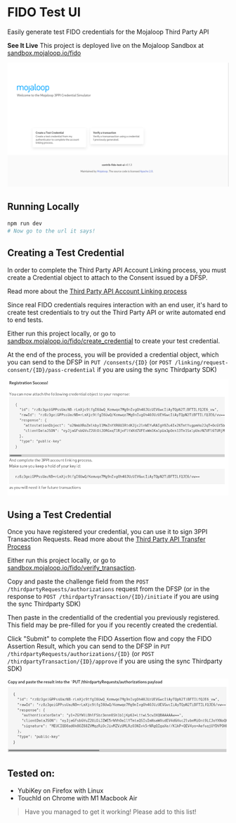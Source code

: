 
# FIDO Test UI

Easily generate test FIDO credentials for the Mojaloop Third Party API

**See It Live**
This project is deployed live on the Mojaloop Sandbox at [sandbox.mojaloop.io/fido](http://sandbox.mojaloop.io/fido)

![](./banner.png)
## Running Locally

```bash
npm run dev
# Now go to the url it says!
```

## Creating a Test Credential

In order to complete the Third Party API Account Linking process, you 
must create a Credential object to attach to the Consent issued by a
DFSP. 

Read more about the [Third Party API Account Linking process](http://sandbox.mojaloop.io/guides/overlay/g2p-3ppi-account-linking.html)

Since real FIDO credentials requires interaction with an end user, it's
hard to create test credentials to try out the Third Party API or write
automated end to end tests.

Either run this project locally, or go to [sandbox.mojaloop.io/fido/create_credential](http://sandbox.mojaloop.io/fido/create_credential)
to create your test credential.

At the end of the process, you will be provided a credential object, which
you can send to the DFSP in `PUT /consents/{ID}` (or `POST /linking/request-consent/{ID}/pass-credential`
if you are using the sync Thirdparty SDK)

![](./register_result.png)


## Using a Test Credential

Once you have registered your credential, you can use it to sign 3PPI
Transaction Requests. Read more about the [Third Party API Transfer Process](http://sandbox.mojaloop.io/guides/payments/3ppi-p2p.html)

Either run this project locally, or go to [sandbox.mojaloop.io/fido/verify_transaction](http://sandbox.mojaloop.io/fido/verify_transaction).

Copy and paste the challenge field from the `POST /thirdpartyRequests/authorizations` 
request from the DFSP (or in the response to `POST /thirdpartyTransaction/{ID}/initiate` if
you are using the sync Thirdparty SDK)

Then paste in the credentialId of the credential you previously registered. This field
may be pre-filled for you if you recently created the credential.

Click "Submit" to complete the FIDO Assertion flow and copy the FIDO Assertion Result,
which you can send to the DFSP in `PUT /thirdpartyRequests/authorizations/{ID}` (or
`POST /thirdpartyTransaction/{ID}/approve` if you are using the sync Thirdparty SDK)

![](./tx_result.png)

## Tested on:

- YubiKey on Firefox with Linux
- TouchId on Chrome with M1 Macbook Air
> Have you managed to get it working! Please add to this list!